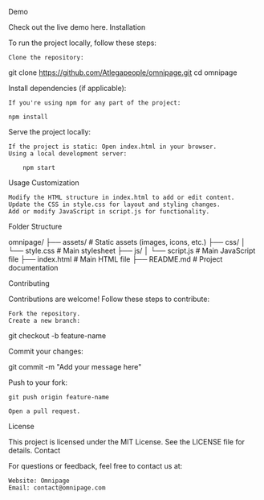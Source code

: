 Demo

Check out the live demo here.
Installation

To run the project locally, follow these steps:

    Clone the repository:

git clone https://github.com/Atlegapeople/omnipage.git
cd omnipage

Install dependencies (if applicable):

    If you're using npm for any part of the project:

    npm install

Serve the project locally:

    If the project is static: Open index.html in your browser.
    Using a local development server:

        npm start

Usage
Customization

    Modify the HTML structure in index.html to add or edit content.
    Update the CSS in style.css for layout and styling changes.
    Add or modify JavaScript in script.js for functionality.

Folder Structure

omnipage/
├── assets/           # Static assets (images, icons, etc.)
├── css/
│   └── style.css     # Main stylesheet
├── js/
│   └── script.js     # Main JavaScript file
├── index.html        # Main HTML file
├── README.md         # Project documentation

Contributing

Contributions are welcome! Follow these steps to contribute:

    Fork the repository.
    Create a new branch:

git checkout -b feature-name

Commit your changes:

git commit -m "Add your message here"

Push to your fork:

    git push origin feature-name

    Open a pull request.

License

This project is licensed under the MIT License. See the LICENSE file for details.
Contact

For questions or feedback, feel free to contact us at:

    Website: Omnipage
    Email: contact@omnipage.com
